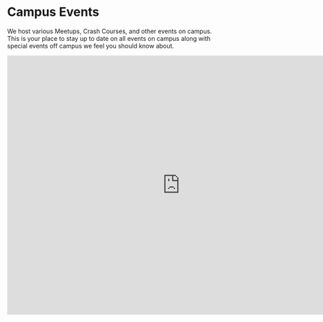 # Campus Events

We host various Meetups, Crash Courses, and other events on campus. This is your place to stay up to date on all events on campus along with special events off campus we feel you should know about.

<iframe src="https://calendar.google.com/calendar/embed?src=suncoast.io_r5hsci650dq6dfc27ft81h341k%40group.calendar.google.com&ctz=America%2FNew_York" style={{border: 0}} width="800" height="600" frameBorder="0" scrolling="no" />
